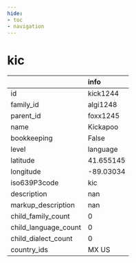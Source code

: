 ```yaml
---
hide:
- toc
- navigation
---
```

# kic
|                      | info      |
|:---------------------|:----------|
| id                   | kick1244  |
| family_id            | algi1248  |
| parent_id            | foxx1245  |
| name                 | Kickapoo  |
| bookkeeping          | False     |
| level                | language  |
| latitude             | 41.655145 |
| longitude            | -89.03034 |
| iso639P3code         | kic       |
| description          | nan       |
| markup_description   | nan       |
| child_family_count   | 0         |
| child_language_count | 0         |
| child_dialect_count  | 0         |
| country_ids          | MX US     |